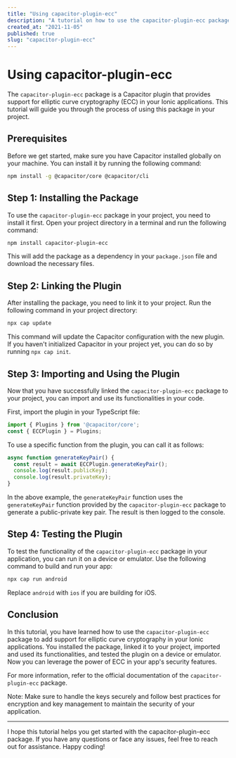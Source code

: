 ```yaml
---
title: "Using capacitor-plugin-ecc"
description: "A tutorial on how to use the capacitor-plugin-ecc package"
created_at: "2021-11-05"
published: true
slug: "capacitor-plugin-ecc"
---
```


# Using capacitor-plugin-ecc

The `capacitor-plugin-ecc` package is a Capacitor plugin that provides support for elliptic curve cryptography (ECC) in your Ionic applications. This tutorial will guide you through the process of using this package in your project.

## Prerequisites

Before we get started, make sure you have Capacitor installed globally on your machine. You can install it by running the following command:

```bash
npm install -g @capacitor/core @capacitor/cli
```

## Step 1: Installing the Package

To use the `capacitor-plugin-ecc` package in your project, you need to install it first. Open your project directory in a terminal and run the following command:

```bash
npm install capacitor-plugin-ecc
```

This will add the package as a dependency in your `package.json` file and download the necessary files.

## Step 2: Linking the Plugin

After installing the package, you need to link it to your project. Run the following command in your project directory:

```bash
npx cap update
```

This command will update the Capacitor configuration with the new plugin. If you haven't initialized Capacitor in your project yet, you can do so by running `npx cap init`.

## Step 3: Importing and Using the Plugin

Now that you have successfully linked the `capacitor-plugin-ecc` package to your project, you can import and use its functionalities in your code.

First, import the plugin in your TypeScript file:

```typescript
import { Plugins } from '@capacitor/core';
const { ECCPlugin } = Plugins;
```

To use a specific function from the plugin, you can call it as follows:

```typescript
async function generateKeyPair() {
  const result = await ECCPlugin.generateKeyPair();
  console.log(result.publicKey);
  console.log(result.privateKey);
}
```

In the above example, the `generateKeyPair` function uses the `generateKeyPair` function provided by the `capacitor-plugin-ecc` package to generate a public-private key pair. The result is then logged to the console.

## Step 4: Testing the Plugin

To test the functionality of the `capacitor-plugin-ecc` package in your application, you can run it on a device or emulator. Use the following command to build and run your app:

```bash
npx cap run android
```

Replace `android` with `ios` if you are building for iOS.

## Conclusion

In this tutorial, you have learned how to use the `capacitor-plugin-ecc` package to add support for elliptic curve cryptography in your Ionic applications. You installed the package, linked it to your project, imported and used its functionalities, and tested the plugin on a device or emulator. Now you can leverage the power of ECC in your app's security features.

For more information, refer to the official documentation of the `capacitor-plugin-ecc` package.

Note: Make sure to handle the keys securely and follow best practices for encryption and key management to maintain the security of your application.

---

I hope this tutorial helps you get started with the capacitor-plugin-ecc package. If you have any questions or face any issues, feel free to reach out for assistance. Happy coding!